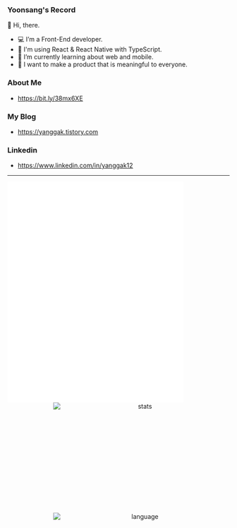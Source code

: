 ### Yoonsang's Record

👋 Hi, there.
- 💻 I’m a Front-End developer.
- 📘 I'm using React & React Native with TypeScript.
- 📱 I’m currently learning about web and mobile.
- 🤩 I want to make a product that is meaningful to everyone.

### About Me
- https://bit.ly/38mx6XE

### My Blog
- https://yanggak.tistory.com

### Linkedin
- https://www.linkedin.com/in/yanggak12
-----
<div align="center">
<img align="left" src="/github-metrics.svg" alt="Metrics" width="400" height="500" />
<img align="right" src="https://github-readme-stats.vercel.app/api?username=yanggak12&theme=dark&show_icons=true" alt="stats" width="400" height="250"/>
<img align="right" src="https://github-readme-stats.vercel.app/api/top-langs/?username=yanggak12&layout=compact&hide=html&langs_count=3&line" alt="language" width="400" height="250" />
</div>
